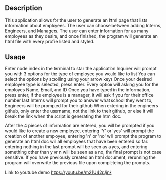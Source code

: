 
# <Team Profile Generator>

## Description
This application allows for the user to generate an html page that lists information about employees. The user can choose between adding Interns, Engineers, and Managers. The user can enter information for as many employees as they desire, and once finished, the program will generate an html file with every profile listed and styled.


## Usage
Enter node index in the terminal to star the application
Inquirer will prompt you with 3 options for the type of employee you would like to list
You can select the options by scrolling using your arrow keys
Once your desired employee type is selected, press enter. Every option will asking you for the employes Name, Email, and ID
Once you have typed in the information, press enter, if the employee is a manager, it will ask if you for their office number last
Interns will prompt you to answer what school they went to, Engineers will be prompted for their github
When entering in the engineers github, only enter the username, not the link to their github, or else it will break the link when the script is generating the html doc.

After the 4 pieces of information are entered, you will be prompted if you would like to create a new employee, entering 'Y' or 'yes' will prompt the creation of another employee, entering 'n' or 'no' will prompt the program to generate an html doc will all employees that have been entered so far. entering nothing in the last prompt will be seen as a yes, and entering something other than y or n will be seen as a no, the final prompt is not case sensitive. If you have previously created an html document, rerunning the program will overwrite the previous file upon completeing the prompts.

Link to youtube demo https://youtu.be/m21U42rJjnk